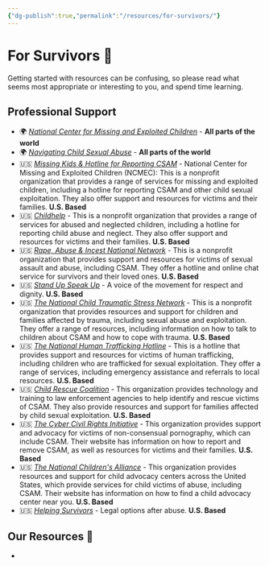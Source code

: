 ```yaml
---
{"dg-publish":true,"permalink":"/resources/for-survivors/"}
---
```


# For Survivors 🌱

Getting started with resources can be confusing, so please read what seems most appropriate or interesting to you, and spend time learning.

## Professional Support

- 🌍️ *[National Center for Missing and Exploited Children](https://www.icmec.org/hotlines-and-helplines/)* - **All parts of the world** 
- 🌍️ *[Navigating Child Sexual Abuse](https://www.cordiscosaile.com/navigating-child-sex-abuse/)* - **All parts of the world** 
- 🇺🇸 *[Missing Kids & Hotline for Reporting CSAM](https://www.missingkids.org/gethelpnow/csam-resources)* - National Center for Missing and Exploited Children (NCMEC): This is a nonprofit organization that provides a range of services for missing and exploited children, including a hotline for reporting CSAM and other child sexual exploitation. They also offer support and resources for victims and their families. **U.S. Based**
- 🇺🇸 *[Childhelp](https://www.childhelp.org/)* - This is a nonprofit organization that provides a range of services for abused and neglected children, including a hotline for reporting child abuse and neglect. They also offer support and resources for victims and their families. **U.S. Based**
- 🇺🇸 *[Rape, Abuse & Incest National Network](https://www.rainn.org/)* - This is a nonprofit organization that provides support and resources for victims of sexual assault and abuse, including CSAM. They offer a hotline and online chat service for survivors and their loved ones.  **U.S. Based**
- 🇺🇸 *[Stand Up Speak Up](https://standupspeakup.org/)* - A voice of the movement for respect and dignity.  **U.S. Based**
- 🇺🇸 *[The National Child Traumatic Stress Network](https://www.nctsn.org/)* - This is a nonprofit organization that provides resources and support for children and families affected by trauma, including sexual abuse and exploitation. They offer a range of resources, including information on how to talk to children about CSAM and how to cope with trauma. **U.S. Based**
- 🇺🇸 *[The National Human Trafficking Hotline](https://humantraffickinghotline.org/)* - This is a hotline that provides support and resources for victims of human trafficking, including children who are trafficked for sexual exploitation. They offer a range of services, including emergency assistance and referrals to local resources. **U.S. Based**
- 🇺🇸 *[Child Rescue Coalition](https://childrescuecoalition.org/)* - This organization provides technology and training to law enforcement agencies to help identify and rescue victims of CSAM. They also provide resources and support for families affected by child sexual exploitation. **U.S. Based**
- 🇺🇸 *[The Cyber Civil Rights Initiative](https://www.cybercivilrights.org/)* - This organization provides support and advocacy for victims of non-consensual pornography, which can include CSAM. Their website has information on how to report and remove CSAM, as well as resources for victims and their families. **U.S. Based**
- 🇺🇸 *[The National Children's Alliance](https://www.nationalchildrensalliance.org/)* - This organization provides resources and support for child advocacy centers across the United States, which provide services for child victims of abuse, including CSAM. Their website has information on how to find a child advocacy center near you. **U.S. Based**
- 🇺🇸 *[Helping Survivors](https://helpingsurvivors.org/resources/)* - Legal options after abuse. **U.S. Based**

## Our Resources 🌺

- 